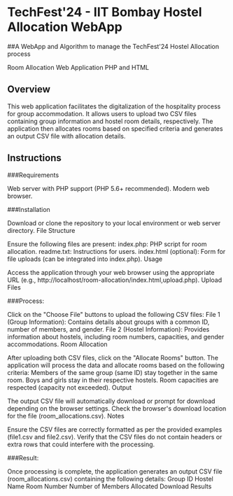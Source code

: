 # TechFest'24 - IIT Bombay Hostel Allocation WebApp

##A WebApp and Algorithm to manage the TechFest'24 Hostel Allocation process

Room Allocation Web Application
PHP and HTML

## Overview
This web application facilitates the digitalization of the hospitality process for group accommodation. It allows users to upload two CSV files containing group information and hostel room details, respectively. The application then allocates rooms based on specified criteria and generates an output CSV file with allocation details.

## Instructions

###Requirements

Web server with PHP support (PHP 5.6+ recommended).
Modern web browser.

###Installation

Download or clone the repository to your local environment or web server directory.
File Structure

Ensure the following files are present:
index.php: PHP script for room allocation.
readme.txt: Instructions for users.
index.html (optional): Form for file uploads (can be integrated into index.php).
Usage

Access the application through your web browser using the appropriate URL (e.g., http://localhost/room-allocation/index.html,upload.php).
Upload Files

###Process:

Click on the "Choose File" buttons to upload the following CSV files:
File 1 (Group Information): Contains details about groups with a common ID, number of members, and gender.
File 2 (Hostel Information): Provides information about hostels, including room numbers, capacities, and gender accommodations.
Room Allocation

After uploading both CSV files, click on the "Allocate Rooms" button.
The application will process the data and allocate rooms based on the following criteria:
Members of the same group (same ID) stay together in the same room.
Boys and girls stay in their respective hostels.
Room capacities are respected (capacity not exceeded).
Output

The output CSV file will automatically download or prompt for download depending on the browser settings.
Check the browser's download location for the file (room_allocations.csv).
Notes

Ensure the CSV files are correctly formatted as per the provided examples (file1.csv and file2.csv).
Verify that the CSV files do not contain headers or extra rows that could interfere with the processing.

###Result:

Once processing is complete, the application generates an output CSV file (room_allocations.csv) containing the following details:
Group ID
Hostel Name
Room Number
Number of Members Allocated
Download Results

